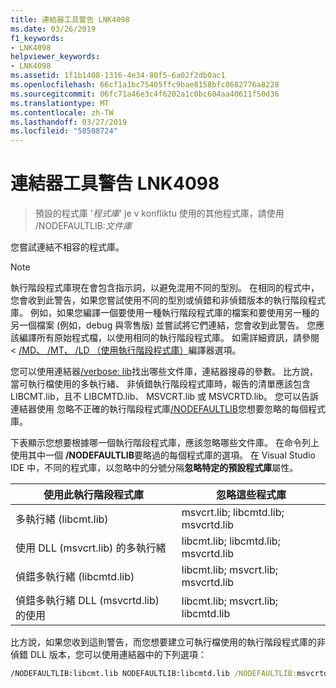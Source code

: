 ```yaml
---
title: 連結器工具警告 LNK4098
ms.date: 03/26/2019
f1_keywords:
- LNK4098
helpviewer_keywords:
- LNK4098
ms.assetid: 1f1b1408-1316-4e34-80f5-6a02f2db0ac1
ms.openlocfilehash: 66cf1a1bc75405ffc9bae8158bfc8682776a8228
ms.sourcegitcommit: 06fc71a46e3c4f6202a1c0bc604aa40611f50d36
ms.translationtype: MT
ms.contentlocale: zh-TW
ms.lasthandoff: 03/27/2019
ms.locfileid: "58508724"
---
```

# <a name="linker-tools-warning-lnk4098"></a>連結器工具警告 LNK4098

> 預設的程式庫 '*程式庫*' je v konfliktu 使用的其他程式庫，請使用 /NODEFAULTLIB:*文件庫*

您嘗試連結不相容的程式庫。

> [!NOTE]
> 執行階段程式庫現在會包含指示詞，以避免混用不同的型別。 在相同的程式中，您會收到此警告，如果您嘗試使用不同的型別或偵錯和非偵錯版本的執行階段程式庫。 例如，如果您編譯一個要使用一種執行階段程式庫的檔案和要使用另一種的另一個檔案 (例如，debug 與零售版) 並嘗試將它們連結，您會收到此警告。 您應該編譯所有原始程式檔，以使用相同的執行階段程式庫。 如需詳細資訊，請參閱 < [/MD、 /MT、 /LD （使用執行階段程式庫）](../../build/reference/md-mt-ld-use-run-time-library.md)編譯器選項。

您可以使用連結器[/verbose: lib](../../build/reference/verbose-print-progress-messages.md)找出哪些文件庫，連結器搜尋的參數。 比方說，當可執行檔使用的多執行緒、 非偵錯執行階段程式庫時，報告的清單應該包含 LIBCMT.lib，且不 LIBCMTD.lib、 MSVCRT.lib 或 MSVCRTD.lib。 您可以告訴連結器使用 忽略不正確的執行階段程式庫[/NODEFAULTLIB](../../build/reference/nodefaultlib-ignore-libraries.md)您想要忽略的每個程式庫。

下表顯示您想要根據哪一個執行階段程式庫，應該忽略哪些文件庫。 在命令列上使用其中一個 **/NODEFAULTLIB**要略過的每個程式庫的選項。 在 Visual Studio IDE 中，不同的程式庫，以忽略中的分號分隔**忽略特定的預設程式庫**屬性。

| 使用此執行階段程式庫 | 忽略這些程式庫 |
|-----------------------------------|----------------------------|
| 多執行緒 (libcmt.lib) | msvcrt.lib; libcmtd.lib; msvcrtd.lib |
| 使用 DLL (msvcrt.lib) 的多執行緒 | libcmt.lib; libcmtd.lib; msvcrtd.lib |
| 偵錯多執行緒 (libcmtd.lib) | libcmt.lib; msvcrt.lib; msvcrtd.lib |
| 偵錯多執行緒 DLL (msvcrtd.lib) 的使用 | libcmt.lib; msvcrt.lib; libcmtd.lib |

比方說，如果您收到這則警告，而您想要建立可執行檔使用的執行階段程式庫的非偵錯 DLL 版本，您可以使用連結器中的下列選項：

```cmd
/NODEFAULTLIB:libcmt.lib NODEFAULTLIB:libcmtd.lib /NODEFAULTLIB:msvcrtd.lib
```